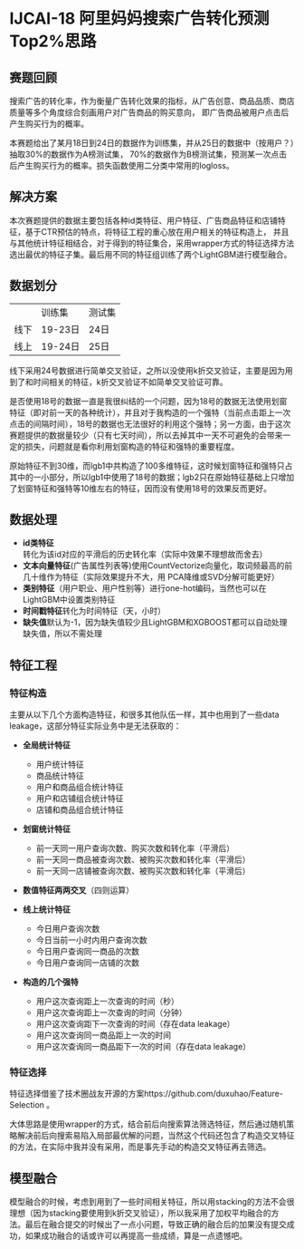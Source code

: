 # IJCAI-18 阿里妈妈搜索广告转化预测 Top2%思路
## 赛题回顾
搜索广告的转化率，作为衡量广告转化效果的指标，从广告创意、商品品质、商店质量等多个角度综合刻画用户对广告商品的购买意向，
即广告商品被用户点击后产生购买行为的概率。

本赛题给出了某月18日到24日的数据作为训练集，并从25日的数据中（按用户？）抽取30%的数据作为A榜测试集，
70%的数据作为B榜测试集，预测某一次点击后产生购买行为的概率。损失函数使用二分类中常用的logloss。

## 解决方案
本次赛题提供的数据主要包括各种id类特征、用户特征、广告商品特征和店铺特征，基于CTR预估的特点，将特征工程的重心放在用户相关的特征构造上，
并且与其他统计特征相结合，对于得到的特征集合，采用wrapper方式的特征选择方法选出最优的特征子集。最后用不同的特征组训练了两个LightGBM进行模型融合。

## 数据划分
<table>
    <tr>
        <td></td>
        <td>训练集</td>
        <td>测试集</td>
    </tr>
    <tr>
        <td>线下</td>
        <td>19-23日</td>
        <td>24日</td>
    </tr>
    <tr>
        <td>线上</td>
        <td>19-24日</td>
        <td>25日</td>
    </tr>
</table>

线下采用24号数据进行简单交叉验证，之所以没使用k折交叉验证，主要是因为用到了和时间相关的特征，k折交叉验证不如简单交叉验证可靠。

是否使用18号的数据一直是我很纠结的一个问题，因为18号的数据无法使用划窗特征（即对前一天的各种统计），并且对于我构造的一个强特（当前点击距上一次点击的间隔时间），18号的数据也无法很好的利用这个强特；另一方面，由于这次赛题提供的数据量较少（只有七天时间），所以去掉其中一天不可避免的会带来一定的损失，问题就是看你利用划窗构造的特征和强特的重要程度。

原始特征不到30维，而lgb1中共构造了100多维特征，这时候划窗特征和强特只占其中的一小部分，所以lgb1中使用了18号的数据；lgb2只在原始特征基础上只增加了划窗特征和强特等10维左右的特征，因而没有使用18号的效果反而更好。

## 数据处理
- **id类特征**转化为该id对应的平滑后的历史转化率（实际中效果不理想故而舍去）
- **文本向量特征**(广告属性列表等)使用CountVectorize向量化，取词频最高的前几十维作为特征（实际效果提升不大，用
PCA降维或SVD分解可能更好）
- **类别特征**（用户职业、用户性别等）进行one-hot编码，当然也可以在LightGBM中设置类别特征
- **时间戳特征**转化为时间特征（天，小时）
- **缺失值**默认为-1，因为缺失值较少且LightGBM和XGBOOST都可以自动处理缺失值，所以不需处理

## 特征工程

### 特征构造
主要从以下几个方面构造特征，和很多其他队伍一样，其中也用到了一些data leakage，这部分特征实际业务中是无法获取的：

- **全局统计特征**
    - 用户统计特征  
    - 商品统计特征  
    - 用户和商品组合统计特征
    - 用户和店铺组合统计特征
    - 店铺和商品组合统计特征  

- **划窗统计特征**
    - 前一天同一用户查询次数、购买次数和转化率（平滑后）
    - 前一天同一商品被查询次数、被购买次数和转化率（平滑后）
    - 前一天同一店铺被查询次数、被购买次数和转化率（平滑后）  

- **数值特征两两交叉**（四则运算）  

- **线上统计特征**
    - 今日用户查询次数  
    - 今日当前一小时内用户查询次数  
    - 今日用户查询同一商品的次数  
    - 今日用户查询同一店铺的次数  

- **构造的几个强特**  
    - 用户这次查询距上一次查询的时间（秒）  
    - 用户这次查询距上一次查询的时间（分钟）  
    - 用户这次查询距下一次查询的时间（存在data leakage）  
    - 用户这次查询同一商品距上一次的时间  
    - 用户这次查询同一商品距下一次的时间（存在data leakage）  
    
### 特征选择
特征选择借鉴了技术圈战友开源的方案https://github.com/duxuhao/Feature-Selection 。 

大体思路是使用wrapper的方式，结合前后向搜索算法筛选特征，然后通过随机策略解决前后向搜索易陷入局部最优解的问题，当然这个代码还包含了构造交叉特征的方法，在实际中我并没有采用，而是事先手动的构造交叉特征再去筛选。

## 模型融合
模型融合的时候，考虑到用到了一些时间相关特征，所以用stacking的方法不会很理想（因为stacking要使用到k折交叉验证），所以我采用了加权平均融合的方法。最后在融合提交的时候出了一点小问题，导致正确的融合后的加果没有提交成功，如果成功融合的话或许可以再提高一些成绩，算是一点遗憾吧。
